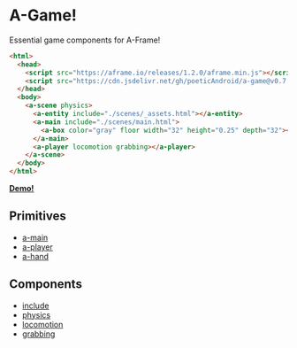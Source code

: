 # A-Game!

Essential game components for A-Frame!

```html
<html>
  <head>
    <script src="https://aframe.io/releases/1.2.0/aframe.min.js"></script>
    <script src="https://cdn.jsdelivr.net/gh/poeticAndroid/a-game@v0.7.0/dist/a-game.min.js"></script>
  </head>
  <body>
    <a-scene physics>
      <a-entity include="./scenes/_assets.html"></a-entity>
      <a-main include="./scenes/main.html">
        <a-box color="gray" floor width="32" height="0.25" depth="32"></a-box>
      </a-main>
      <a-player locomotion grabbing></a-player>
    </a-scene>
  </body>
</html>
```

**[Demo!](https://a-game-demo.glitch.me)**

## Primitives

 - [a-main](./src/primitives/a-main.md)
 - [a-player](./src/primitives/a-player.md)
 - [a-hand](./src/primitives/a-hand.md)

## Components

 - [include](./src/components/include.md)
 - [physics](./src/components/physics.md)
 - [locomotion](./src/components/locomotion.md)
 - [grabbing](./src/components/grabbing.md)
 
